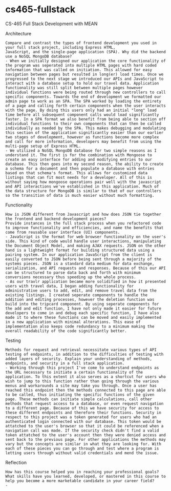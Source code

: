 # cs465-fullstack
CS-465 Full Stack Development with MEAN

Architecture

    Compare and contrast the types of frontend development you used in your full stack project, including Express HTML, 
    JavaScript, and the single-page application (SPA). Why did the backend use a NoSQL MongoDB database?
    - When we initially designed our application the core functionality of the program was seperated into multiple HTML pages with hard coded information that was called on initiation. This allowed for easy navigation between pages but resulted in long(er) load times. Once we progressed to the next stage we introduced our APIs and JavaScript to interact with a database setup to hold our travel data. Application functionality was still split between multiple pages however individual functions were being routed through new controllers to call specific components. Towards the end of development we formatted our admin page to work as an SPA. The SPA worked by loading the entirety of a page and calling forth certain components when the user interacts with the page. By doing this users only had an initial "long" load time before all subsequent component calls would load significantly faster. In a SPA format we also benefit from being able to section off individual functions to their own components that can then be called individually as needed by the SPA. This makes debugging and modulating this section of the application significantly easier than our earlier two stages of development, however as functions become more complex and call for more information, developers may benefit from using the multi-page setup of Express HTML.
    - We utilized a NoSQL MongoDB database for two simple reasons as I understand it. The first is for the combination with Mongoose to create an easy interface for adding and modifying entries to our database. This then goes into my second reason, the ability to create a schema for a document and then populate a database with entries based on that schema's format. This allows for customized data listings that can fit most needs for a developer. All of this is without saying how mongoose operations pair well with the javascript and API interactions we've established in this application. Much of the data structure for MongoDB is similar to that of our controllers so the transition of data is much easier without much formatting.

Functionality

    How is JSON different from Javascript and how does JSON tie together the frontend and backend development pieces?
    Provide instances in the full stack process when you refactored code to improve functionality and efficiencies, and name the benefits that come from reusable user interface (UI) components.
    - JavaScript is the format for web browser functionality on the user's side. This kind of code would handle user interactions, manipulating the Document Object Model, and making AJAX requests. JSON on the other hand is a lightweight format for building structured data using a pairing system. In our application JavaScript from the client is easily converted to JSON before being sent through a majority of the systems pieces. JSON is a standard data medium for data exchange, serialization, and API requests and responses. Because of this our API can be structured to parse data back and forth with minimum conversions necessary thus speeding up the whole process.
    - As our travlr application became more solidified in how it presented users with travel data, I began adding functionality for administrative users to add, edit, and remove travel data from the existing listings. I created seperate components to handle the addition and editing processes, however the deletion function was build into the tripcard component. By using seperate components for the add and edit function, I have not only made it easier for future developers to come in and debug each specific function, I have also made it to where these functions can be moved and easily implemented in a new application with minimal alterations. This ease of implementation also keeps code redundancy to a minimum making the overall readability of the code significantly better.

Testing

    Methods for request and retrieval necessitate various types of API testing of endpoints, in addition to the difficulties of testing with added layers of security. Explain your understanding of methods, endpoints, and security in a full stack application.
    - Working through this project I've come to understand endpoints as the URL necessary to initiate a certain functionality of the application. To this extent it also serves as a shortcut for users who wish to jump to this function rather than going through the various menus and workarounds a site may take you through. Once a user has reached this endpoint then the methods connected to this page are able to be called, thus initiating the specific functions of the given page. These methods can initiate simple calculations, call other methods that request access to a database, or even request navigation to a different page. Because of this we have security for access to these different endpoints and therefore their functions. Security in respect to this project was a token generated for users who had an authenticated login connected with our database. This token would be attatched to the user's browser so that it could be referenced when a navigation call was made. If the security check didn't find a valid token attatched to the user's account then they were denied access and sent back to the previous page. For other applications the methods may vary but the concepts are similar in what they are looking for. With each of these pieces you can go through and test where a program is letting users through without valid credentials and mend the issue. 

Reflection

    How has this course helped you in reaching your professional goals? What skills have you learned, developed, or mastered in this course to help you become a more marketable candidate in your career field?
    - 
